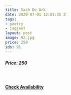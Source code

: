 ```yaml
---
title: Sach De Ark
date: 2020-07-01 12:01:35 Z
tags:
- poetry
- jagjeet
layout: post
image: 92.jpg
price: 250
ids: 91
---
```


<h5>Price: 250</h5><br>


<h4><a class="add-cart cart1" href="{{ site.baseurl }}/books#91"><b>Check Availability</b></a></h4>

<body>
 <script src="{{ site.baseurl }}/js/main.js"></script>
 </body>